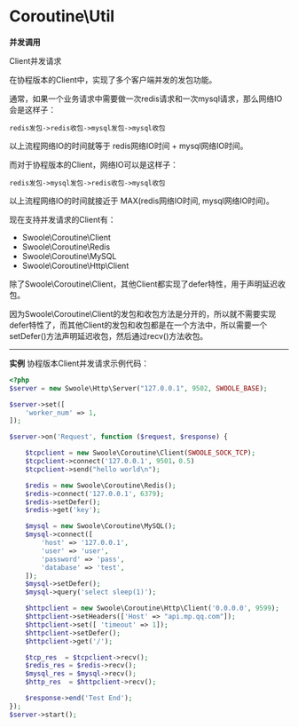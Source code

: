 # Coroutine\Util

**并发调用**

Client并发请求

在协程版本的Client中，实现了多个客户端并发的发包功能。

通常，如果一个业务请求中需要做一次redis请求和一次mysql请求，那么网络IO会是这样子：

~~~
redis发包->redis收包->mysql发包->mysql收包
~~~
以上流程网络IO的时间就等于 redis网络IO时间 + mysql网络IO时间。

而对于协程版本的Client，网络IO可以是这样子：

~~~
redis发包->mysql发包->redis收包->mysql收包
~~~
以上流程网络IO的时间就接近于 MAX(redis网络IO时间, mysql网络IO时间)。

现在支持并发请求的Client有：

* Swoole\Coroutine\Client
* Swoole\Coroutine\Redis
* Swoole\Coroutine\MySQL
* Swoole\Coroutine\Http\Client

除了Swoole\Coroutine\Client，其他Client都实现了defer特性，用于声明延迟收包。

因为Swoole\Coroutine\Client的发包和收包方法是分开的，所以就不需要实现defer特性了，而其他Client的发包和收包都是在一个方法中，所以需要一个setDefer()方法声明延迟收包，然后通过recv()方法收包。

* * * * *

**实例**
协程版本Client并发请求示例代码：

~~~php
<?php
$server = new Swoole\Http\Server("127.0.0.1", 9502, SWOOLE_BASE);

$server->set([
    'worker_num' => 1,
]);

$server->on('Request', function ($request, $response) {

    $tcpclient = new Swoole\Coroutine\Client(SWOOLE_SOCK_TCP);
    $tcpclient->connect('127.0.0.1', 9501，0.5)
    $tcpclient->send("hello world\n");

    $redis = new Swoole\Coroutine\Redis();
    $redis->connect('127.0.0.1', 6379);
    $redis->setDefer();
    $redis->get('key');

    $mysql = new Swoole\Coroutine\MySQL();
    $mysql->connect([
        'host' => '127.0.0.1',
        'user' => 'user',
        'password' => 'pass',
        'database' => 'test',
    ]);
    $mysql->setDefer();
    $mysql->query('select sleep(1)');

    $httpclient = new Swoole\Coroutine\Http\Client('0.0.0.0', 9599);
    $httpclient->setHeaders(['Host' => "api.mp.qq.com"]);
    $httpclient->set([ 'timeout' => 1]);
    $httpclient->setDefer();
    $httpclient->get('/');

    $tcp_res  = $tcpclient->recv();
    $redis_res = $redis->recv();
    $mysql_res = $mysql->recv();
    $http_res  = $httpclient->recv();

    $response->end('Test End');
});
$server->start();
~~~